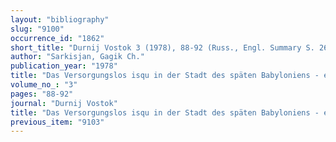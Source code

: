 ```yaml
---
layout: "bibliography"
slug: "9100"
occurrence_id: "1862"
short_title: "Durnij Vostok 3 (1978), 88-92 (Russ., Engl. Summary S. 264f.)"
author: "Sarkisjan, Gagik Ch."
publication_year: "1978"
title: "Das Versorgungslos isqu in der Stadt des späten Babyloniens - eine Analogie zu den Polis - Verteilungen"
volume_no_: "3"
pages: "88-92"
journal: "Durnij Vostok"
title: "Das Versorgungslos isqu in der Stadt des späten Babyloniens - eine Analogie zu den Polis - Verteilungen"
previous_item: "9103"
---
```

